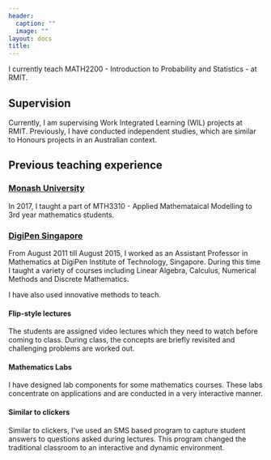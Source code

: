```yaml
---
header:
  caption: ""
  image: ""
layout: docs
title: 
---
```

I currently teach MATH2200 - Introduction to Probability and Statistics -  at RMIT. 

## Supervision
Currently, I am supervising Work Integrated Learning (WIL) projects at RMIT. Previously, I have conducted independent studies, which are similar to Honours projects in an Australian context. 


## Previous teaching experience
### [Monash University](https://www.monash.edu/science/schools/school-of-mathematics)  
In 2017, I taught a part of MTH3310 - Applied Mathemataical Modelling to 3rd year mathematics students. 

### [DigiPen Singapore](https://www.digipen.edu.sg/) 
From August 2011 till August 2015, I worked as an Assistant Professor in Mathematics at DigiPen Institute of Technology, Singapore. During this time I taught a variety of courses including Linear Algebra, Calculus, Numerical Methods and Discrete Mathematics.  

I have also used innovative methods to teach. 

#### Flip-style lectures 
The students are assigned video lectures which they need to watch before coming to class. During class, the concepts are briefly revisited and challenging problems are worked out. 

#### Mathematics Labs
I have designed lab components for some mathematics courses. These labs concentrate on applications and are conducted in a very interactive manner. 

#### Similar to clickers
Similar to clickers, I've used an SMS based program to capture student answers to questions asked during lectures. This program changed the traditional classroom to an interactive and dynamic environment. 
 




